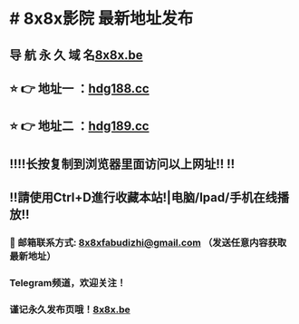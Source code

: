 # # 8x8x影院 最新地址发布 
## 导 航 永 久 域 名[8x8x.be](https://8x8x.be:8888/?channel=boke10)
## ⭐️ 👉 地址一 ：[hdg188.cc](https://hdg188.cc:8888/?channel=boke10)
## ⭐️ 👉 地址二 ：[hdg189.cc](https://hdg189.cc:8888/?channel=boke10)
## ‼️‼️长按复制到浏览器里面访问以上网址‼️  ‼️
## ‼️請使用Ctrl+D進行收藏本站!|电脑/Ipad/手机在线播放‼️
### 📧 邮箱联系方式: 8x8xfabudizhi@gmail.com （发送任意内容获取最新地址）
### Telegram频道，欢迎关注！
### 谨记永久发布页哦！[8x8x.be](https://8x8x.be:8888/?channel=boke10)
